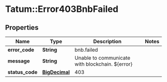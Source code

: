 # Tatum::Error403BnbFailed

## Properties
Name | Type | Description | Notes
------------ | ------------- | ------------- | -------------
**error_code** | **String** | bnb.failed | 
**message** | **String** | Unable to communicate with blockchain. ${error} | 
**status_code** | [**BigDecimal**](BigDecimal.md) | 403 | 

